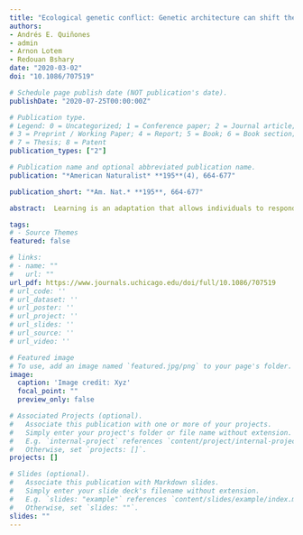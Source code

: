 ```yaml
---
title: "Ecological genetic conflict: Genetic architecture can shift the balance between local adaptation and plasticity"
authors:
- Andrés E. Quiñones
- admin
- Arnon Lotem
- Redouan Bshary
date: "2020-03-02"
doi: "10.1086/707519"

# Schedule page publish date (NOT publication's date).
publishDate: "2020-07-25T00:00:00Z"

# Publication type.
# Legend: 0 = Uncategorized; 1 = Conference paper; 2 = Journal article;
# 3 = Preprint / Working Paper; 4 = Report; 5 = Book; 6 = Book section;
# 7 = Thesis; 8 = Patent
publication_types: ["2"]

# Publication name and optional abbreviated publication name.
publication: "*American Naturalist* **195**(4), 664-677"

publication_short: "*Am. Nat.* **195**, 664-677"

abstract:  Learning is an adaptation that allows individuals to respond to environmental stimuli in ways that improve their reproductive outcomes. The degree of sophistication in learning mechanisms potentially explains variation in behavioral responses. Here, we present a model of learning that is inspired by documented intra- and interspecific variation in the performance of a simultaneous two-choice task, the biological market task. The task presents a problem that cleaner fish often face in nature&#58; choosing between two client types, one that is willing to wait for inspection and one that may leave if ignored. The cleaner's choice hence influences the future availability of clients (i.e., it influences food availability). We show that learning the preference that maximizes food intake requires subjects to represent in their memory different combinations of pairs of client types rather than just individual client types. In addition, subjects need to account for future consequences of actions, either by estimating expected long-term reward or by experiencing a client leaving as a penalty (negative reward). Finally, learning is influenced by the absolute and relative abundance of client types. Thus, cognitive mechanisms and ecological conditions jointly explain intra- and interspecific variation in the ability to learn the adaptive response.

tags:
# - Source Themes
featured: false

# links:
# - name: ""
#   url: ""
url_pdf: https://www.journals.uchicago.edu/doi/full/10.1086/707519
# url_code: ''
# url_dataset: ''
# url_poster: ''
# url_project: ''
# url_slides: ''
# url_source: ''
# url_video: ''

# Featured image
# To use, add an image named `featured.jpg/png` to your page's folder.
image:
  caption: 'Image credit: Xyz'
  focal_point: ""
  preview_only: false

# Associated Projects (optional).
#   Associate this publication with one or more of your projects.
#   Simply enter your project's folder or file name without extension.
#   E.g. `internal-project` references `content/project/internal-project/index.md`.
#   Otherwise, set `projects: []`.
projects: []

# Slides (optional).
#   Associate this publication with Markdown slides.
#   Simply enter your slide deck's filename without extension.
#   E.g. `slides: "example"` references `content/slides/example/index.md`.
#   Otherwise, set `slides: ""`.
slides: ""
---
```

